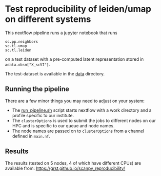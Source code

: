 # Test reproducibility of leiden/umap on different systems

This nextflow pipeline runs a jupyter notebook that runs 
```
sc.pp.neighbors
sc.tl.umap
sc.tl.leiden
```

on a test dataset with a pre-computed latent representation stored in `adata.obsm["X_scVI"]`.

The test-dataset is available in the [data](./data) directory. 

## Running the pipeline

There are a few minor things you may need to adjust on your system: 

 * The [run_pipeline.sh](./run_pipeline.sh) script starts nextflow with a work directory
   and a profile specific to our institute.
 * The `clusterOptions` is used to submit the jobs to different nodes on our HPC and
   is specific to our queue and node names. 
 * The node names are passed on to `clusterOptions` from a channel defined in `main.nf`. 

## Results

The results (tested on 5 nodes, 4 of which have different CPUs) are available from: 
https://grst.github.io/scanpy_reproducibility/
